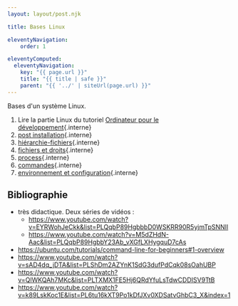 ```yaml
---
layout: layout/post.njk

title: Bases Linux

eleventyNavigation:
    order: 1

eleventyComputed:
  eleventyNavigation:
    key: "{{ page.url }}"
    title: "{{ title | safe }}"
    parent: "{{ '../' | siteUrl(page.url) }}"
---
```


Bases d'un système Linux.

1. Lire la partie Linux du tutoriel [Ordinateur pour le développement](/cours/coder-et-développer/ordinateur-développement/){.interne}
2. [post installation](post-installation){.interne}
3. [hiérarchie-fichiers](fhiérarchie-fichiers){.interne}
4. [fichiers et droits](fichiers-droits){.interne}
5. [process](process){.interne}
6. [commandes](./commandes){.interne}
7. [environnement et configuration](environnement-configuration){.interne}

## Bibliographie

- très didactique. Deux séries de vidéos :
  - <https://www.youtube.com/watch?v=EYRWohJeCkk&list=PLQqbP89HgbbbD0WSKRR90R5yjmTpSNNIl>
  - <https://www.youtube.com/watch?v=M5dZHdN-Aac&list=PLQqbP89HgbbY23Ab_vXGfLXHygquD7cAs>
- <https://ubuntu.com/tutorials/command-line-for-beginners#1-overview>
- <https://www.youtube.com/watch?v=sAD4dq_jDTA&list=PLShDm2AZYnK1SdG3dufPdCqk08sOahUBP>
- <https://www.youtube.com/watch?v=QlWKQAh7MKc&list=PLTXMX1FE5Hj6QRdYfuLsTdwCDDISV9TtB>
- <https://www.youtube.com/watch?v=k89LskKoc1E&list=PL6tu16kXT9Po1kDfJXv0XDSatvGhbC3_X&index=1>

